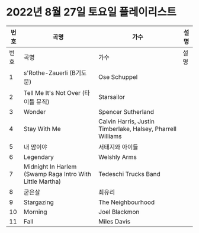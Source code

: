# 2022년 8월 27일 토요일 플레이리스트

| 번호 | 곡명 | 가수 | 설명 |
|------|------|------|------|
| 번호 | 곡명 | 가수 | 설명 |
| 1 | s'Rothe-Zauerli (B기도문) | Ose Schuppel |  |
| 2 | Tell Me It's Not Over (타이틀 뮤직) | Starsailor |  |
| 3 | Wonder | Spencer Sutherland |  |
| 4 | Stay With Me | Calvin Harris, Justin Timberlake, Halsey, Pharrell Williams |  |
| 5 | 내 맘이야 | 서태지와 아이들 |  |
| 6 | Legendary | Welshly Arms |  |
| 7 | Midnight In Harlem (Swamp Raga Intro With Little Martha) | Tedeschi Trucks Band |  |
| 8 | 굳은살 | 최유리 |  |
| 9 | Stargazing | The Neighbourhood |  |
| 10 | Morning | Joel Blackmon |  |
| 11 | Fall | Miles Davis |  |
